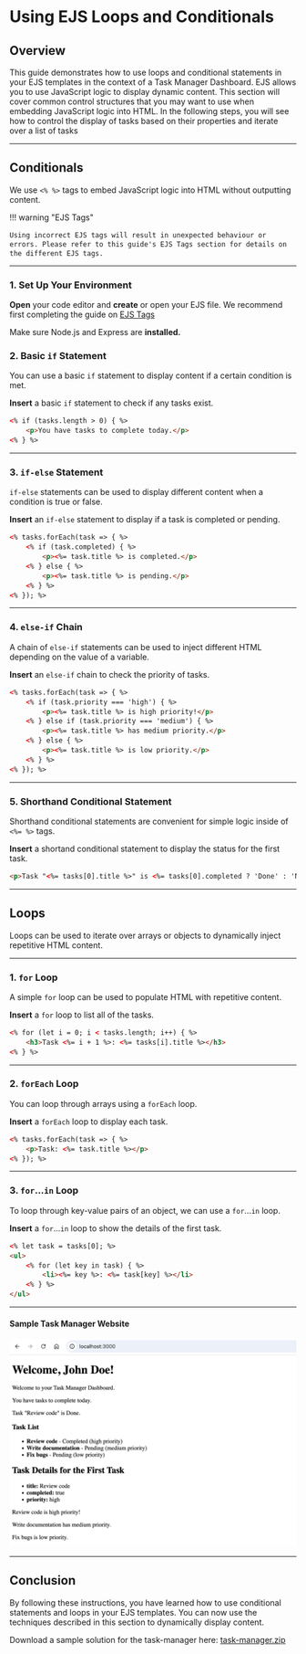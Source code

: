 # Using EJS Loops and Conditionals

## Overview

This guide demonstrates how to use loops and conditional statements in your EJS templates in the context of a Task Manager Dashboard. EJS allows you to use JavaScript logic to display dynamic content. This section will cover common control structures that you may want to use when embedding JavaScript logic into HTML. In the following steps, you will see how to control the display of tasks based on their properties and iterate over a list of tasks

---

## Conditionals

We use `<% %>` tags to embed JavaScript logic into HTML without outputting content.

!!! warning "EJS Tags"

    Using incorrect EJS tags will result in unexpected behaviour or errors. Please refer to this guide's EJS Tags section for details on the different EJS tags.

---

### 1. Set Up Your Environment

**Open** your code editor and **create** or open your EJS file. We recommend first completing the guide on [EJS Tags](ejs_tags.md)

Make sure Node.js and Express are **installed.**

### 2. Basic `if` Statement

You can use a basic `if` statement to display content if a certain condition is met. 

**Insert** a basic `if` statement to check if any tasks exist.

```html
<% if (tasks.length > 0) { %>
    <p>You have tasks to complete today.</p>
<% } %>
```

---

### 3. `if-else` Statement

`if-else` statements can be used to display different content when a condition is true or false.

**Insert** an `if-else` statement to display if a task is completed or pending.

```html
<% tasks.forEach(task => { %>
    <% if (task.completed) { %>
        <p><%= task.title %> is completed.</p>
    <% } else { %>
        <p><%= task.title %> is pending.</p>
    <% } %>
<% }); %>
```

---

### 4. `else-if` Chain

A chain of `else-if` statements can be used to inject different HTML depending on the value of a variable.

**Insert** an `else-if` chain to check the priority of tasks.

```html
<% tasks.forEach(task => { %>
    <% if (task.priority === 'high') { %>
        <p><%= task.title %> is high priority!</p>
    <% } else if (task.priority === 'medium') { %>
        <p><%= task.title %> has medium priority.</p>
    <% } else { %>
        <p><%= task.title %> is low priority.</p>
    <% } %>
<% }); %>
```

---

### 5. Shorthand Conditional Statement

Shorthand conditional statements are convenient for simple logic inside of `<%= %>` tags.

**Insert** a shortand conditional statement to display the status for the first task.

```html
<p>Task "<%= tasks[0].title %>" is <%= tasks[0].completed ? 'Done' : 'Not Done' %>.</p>
```

---

## Loops

Loops can be used to iterate over arrays or objects to dynamically inject repetitive HTML content.

---

### 1. `for` Loop

A simple `for` loop can be used to populate HTML with repetitive content.

**Insert** a `for` loop to list all of the tasks.

```html
<% for (let i = 0; i < tasks.length; i++) { %>
    <h3>Task <%= i + 1 %>: <%= tasks[i].title %></h3>
<% } %>
```

---

### 2. `forEach` Loop

You can loop through arrays using a `forEach` loop.

**Insert** a `forEach` loop to display each task.

```html
<% tasks.forEach(task => { %>
    <p>Task: <%= task.title %></p>
<% }); %>
```

---

### 3. `for`...`in` Loop

To loop through key-value pairs of an object, we can use a `for`...`in` loop.

**Insert** a `for`...`in` loop to show the details of the first task.

```html
<% let task = tasks[0]; %>
<ul>
    <% for (let key in task) { %>
        <li><%= key %>: <%= task[key] %></li>
    <% } %>
</ul>
```

---

#### Sample Task Manager Website

![sample task manager website screenshot](./images/taskManager.png "This image shows a sample task manager website")


---

## Conclusion

By following these instructions, you have learned how to use conditional statements and loops in your EJS templates. You can now use the techniques described in this section to dynamically display content.

Download a sample solution for the task-manager here: [task-manager.zip](/assets/task-manager.zip)